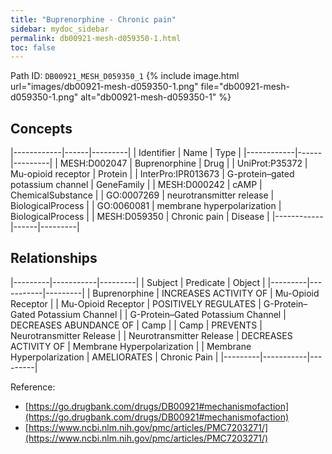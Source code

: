 ```yaml
---
title: "Buprenorphine - Chronic pain"
sidebar: mydoc_sidebar
permalink: db00921-mesh-d059350-1.html
toc: false 
---
```



Path ID: `DB00921_MESH_D059350_1`
{% include image.html url="images/db00921-mesh-d059350-1.png" file="db00921-mesh-d059350-1.png" alt="db00921-mesh-d059350-1" %}

## Concepts

|------------|------|---------|
| Identifier | Name | Type    |
|------------|------|---------|
| MESH:D002047 | Buprenorphine | Drug |
| UniProt:P35372 | Mu-opioid receptor | Protein |
| InterPro:IPR013673 | G-protein–gated potassium channel | GeneFamily |
| MESH:D000242 | cAMP | ChemicalSubstance |
| GO:0007269 | neurotransmitter release | BiologicalProcess |
| GO:0060081 | membrane hyperpolarization | BiologicalProcess |
| MESH:D059350 | Chronic pain | Disease |
|------------|------|---------|

## Relationships

|---------|-----------|---------|
| Subject | Predicate | Object  |
|---------|-----------|---------|
| Buprenorphine | INCREASES ACTIVITY OF | Mu-Opioid Receptor |
| Mu-Opioid Receptor | POSITIVELY REGULATES | G-Protein–Gated Potassium Channel |
| G-Protein–Gated Potassium Channel | DECREASES ABUNDANCE OF | Camp |
| Camp | PREVENTS | Neurotransmitter Release |
| Neurotransmitter Release | DECREASES ACTIVITY OF | Membrane Hyperpolarization |
| Membrane Hyperpolarization | AMELIORATES | Chronic Pain |
|---------|-----------|---------|

Reference: 
  - [https://go.drugbank.com/drugs/DB00921#mechanismofaction](https://go.drugbank.com/drugs/DB00921#mechanismofaction)
  - [https://www.ncbi.nlm.nih.gov/pmc/articles/PMC7203271/](https://www.ncbi.nlm.nih.gov/pmc/articles/PMC7203271/)
